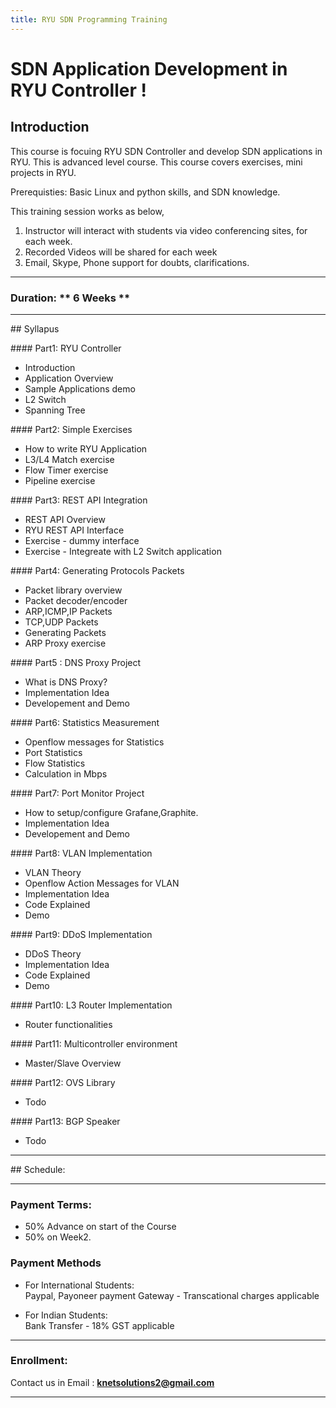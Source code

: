 ```yaml
---
title: RYU SDN Programming Training
---
```


# SDN Application Development in RYU Controller !

## Introduction

This course is focuing RYU SDN Controller and develop SDN applications in RYU. This is advanced level course. This course covers exercises, mini projects in RYU. 

Prerequisties: Basic Linux and python skills, and SDN knowledge.  

This training session works as below,

1. Instructor will interact with students via video conferencing sites, for each week. 
2. Recorded Videos will be shared for each week
3. Email, Skype, Phone support for doubts, clarifications.

---

### Duration:  ** 6 Weeks **

---

## Syllapus

#### Part1: RYU Controller
* Introduction
* Application Overview
* Sample Applications demo
* L2 Switch
* Spanning Tree


#### Part2: Simple Exercises
* How to write RYU Application
* L3/L4 Match exercise 
* Flow Timer exercise
* Pipeline exercise


#### Part3: REST API Integration
* REST API Overview
* RYU REST API Interface
* Exercise - dummy interface
* Exercise - Integreate with L2 Switch application

#### Part4: Generating Protocols Packets
* Packet library overview
* Packet decoder/encoder
* ARP,ICMP,IP Packets 
* TCP,UDP Packets
* Generating Packets
* ARP Proxy exercise

#### Part5 : DNS Proxy Project
* What is DNS Proxy?
* Implementation Idea
* Developement and Demo

#### Part6: Statistics Measurement
* Openflow messages for Statistics 
* Port Statistics 
* Flow Statistics 
* Calculation in Mbps

#### Part7: Port Monitor Project
* How to setup/configure Grafane,Graphite.
* Implementation Idea
* Developement and Demo


#### Part8: VLAN Implementation
* VLAN Theory
* Openflow Action Messages for VLAN
* Implementation Idea
* Code Explained
* Demo

#### Part9: DDoS Implementation
* DDoS Theory
* Implementation Idea
* Code Explained
* Demo

#### Part10: L3 Router Implementation
* Router functionalities

#### Part11: Multicontroller environment
* Master/Slave Overview


#### Part12: OVS Library
* Todo


#### Part13: BGP Speaker
* Todo



---

## Schedule:



---

### Payment Terms:  

* 50% Advance on start of the Course
* 50% on Week2.

###  Payment Methods 
* For International Students:  
   Paypal, Payoneer payment Gateway - Transcational charges applicable

* For Indian Students:  
   Bank Transfer - 18% GST applicable


---

### Enrollment:  

Contact us in Email : **knetsolutions2@gmail.com**

---
